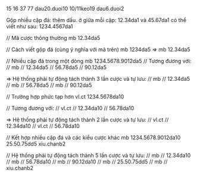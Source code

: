 15 16 37 77 dau20.duoi10
10/11keo19 dau6.duoi2

Gộp nhiều cặp đá: thêm dấu. ở giữa mỗi cặp: 12.34da1 và 45.67da1 có thể viết như sau: 1234.4567da1

// Mã cược thông thường
mb
12.34da5

// Cách viết gộp đá (cùng ý nghĩa với mã trên)
mb
1234da5
=>
mb
12.34da5

// Nhiều cặp đá trong một dòng
mb
1234.5678.9012da5
// Tương đương với:
// mb
// 12.34da5
// 56.78da5
// 90.12da5

=> Hệ thống phải tự động tách thành 3 lần cược và tự lưu:
// mb
// 12.34da5
// mb
// 56.78da5
// mb
// 90.12da5

// Trường hợp phức tạp hơn
vl.ct
1234.5678da10

// Tương đương với:
// vl.ct
// 12.34da10
// 56.78da10

=> Hệ thống phải tự động tách thành 2 lần cược và tự lưu:
// vl.ct
// 12.34da10
// vl.ct
// 56.78da10

// Kết hợp nhiều cặp đá và các kiểu cược khác
mb
1234.5678.9012da10
25.50.75dd5
xiu.chanb2

// Hệ thống phải tự động tách thành 5 lần cược và tự lưu:
// mb
// 12.34da10
// mb
// 56.78da10
// mb
// 90.12da10
// mb
// 25.50.75dd5
// mb
// xiu.chanb2
